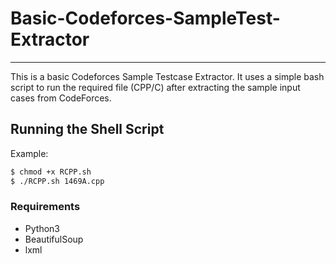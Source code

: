 # Basic-Codeforces-SampleTest-Extractor
---
This is a basic Codeforces Sample Testcase Extractor. It uses a simple bash script to run the required file (CPP/C) after extracting the sample input cases from CodeForces.
## Running the Shell Script
Example:
```bash
$ chmod +x RCPP.sh
$ ./RCPP.sh 1469A.cpp
```
### Requirements
* Python3
* BeautifulSoup
* lxml
